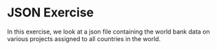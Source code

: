 # JSON Exercise

In this exercise, we look at a json file containing the world bank data on various projects assigned to all countries in the world.  
